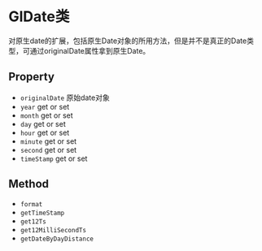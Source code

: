 # GlDate类

对原生date的扩展，包括原生Date对象的所用方法，但是并不是真正的Date类型，可通过originalDate属性拿到原生Date。

## Property

- `originalDate` 原始date对象
- `year` get or set
- `month` get or set
- `day` get or set
- `hour` get or set
- `minute` get or set
- `second` get or set
- `timeStamp` get or set

## Method

- `format`
- `getTimeStamp`
- `get12Ts`
- `get12MilliSecondTs`
- `getDateByDayDistance`


